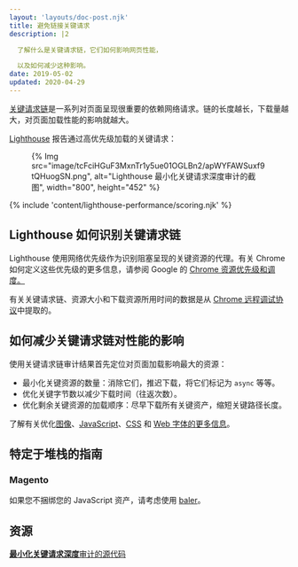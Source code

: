 ```yaml
---
layout: 'layouts/doc-post.njk'
title: 避免链接关键请求
description: |2

  了解什么是关键请求链，它们如何影响网页性能，

  以及如何减少这种影响。
date: 2019-05-02
updated: 2020-04-29
---
```


[关键请求链](https://developers.google.com/web/fundamentals/performance/critical-rendering-path)是一系列对页面呈现很重要的依赖网络请求。链的长度越长，下载量越大，对页面加载性能的影响就越大。

[Lighthouse](https://developers.google.com/web/tools/lighthouse/) 报告通过高优先级加载的关键请求：

<figure>{% Img src="image/tcFciHGuF3MxnTr1y5ue01OGLBn2/apWYFAWSuxf9tQHuogSN.png", alt="Lighthouse 最小化关键请求深度审计的截图", width="800", height="452" %}</figure>

{% include 'content/lighthouse-performance/scoring.njk' %}

## Lighthouse 如何识别关键请求链

Lighthouse 使用网络优先级作为识别阻塞呈现的关键资源的代理。有关 Chrome 如何定义这些优先级的更多信息，请参阅 Google 的 [Chrome 资源优先级和调度。](https://docs.google.com/document/d/1bCDuq9H1ih9iNjgzyAL0gpwNFiEP4TZS-YLRp_RuMlc/edit)

有关关键请求链、资源大小和下载资源所用时间的数据是从 [Chrome 远程调试协议](https://github.com/ChromeDevTools/devtools-protocol)中提取的。

## 如何减少关键请求链对性能的影响

使用关键请求链审计结果首先定位对页面加载影响最大的资源：

- 最小化关键资源的数量：消除它们，推迟下载，将它们标记为 `async` 等等。
- 优化关键字节数以减少下载时间（往返次数）。
- 优化剩余关键资源的加载顺序：尽早下载所有关键资产，缩短关键路径长度。

了解有关优化[图像](https://web.dev/use-imagemin-to-compress-images/)、[JavaScript](https://web.dev/apply-instant-loading-with-prpl/)、[CSS](https://web.dev/defer-non-critical-css/) 和 [Web 字体的更多信息](https://web.dev/avoid-invisible-text/)。

## 特定于堆栈的指南

### Magento

如果您不捆绑您的 JavaScript 资产，请考虑使用 [baler](https://github.com/magento/baler)。

## 资源

[**最小化关键请求深度**审计的源代码](https://github.com/GoogleChrome/lighthouse/blob/master/lighthouse-core/audits/critical-request-chains.js)
